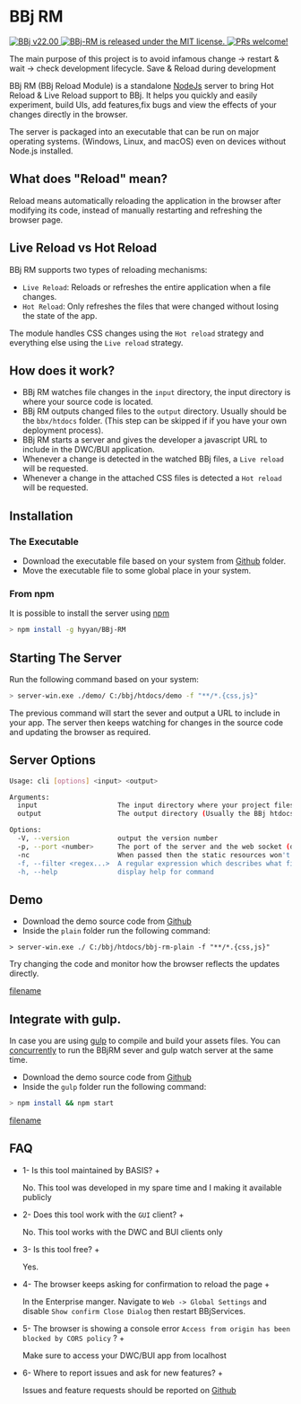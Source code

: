 # BBj RM

<p>
  <a href="http://www.basis.cloud/downloads">
    <img src="https://img.shields.io/badge/BBj-v22.00-blue" alt="BBj v22.00" />
  </a>
  <a href="https://github.com/hyyan/BBj-RM/blob/master/README.md">
    <img src="https://img.shields.io/badge/license-MIT-blue.svg" alt="BBj-RM is released under the MIT license." />
  </a>
  <a href="https://github.com/necolas/issue-guidelines/blob/master/CONTRIBUTING.md#pull-requests">
    <img src="https://img.shields.io/badge/PRs-welcome-brightgreen.svg" alt="PRs welcome!" />
  </a>
</p>

The main purpose of this project is to avoid infamous change -> restart & wait -> check development lifecycle. Save & Reload during development

BBj RM (BBj Reload Module) is a standalone [NodeJs](https://nodejs.org/en/) server to bring Hot Reload & Live Reload support to BBj. It helps you quickly and easily experiment, build UIs, add features,fix bugs and view the effects of your changes directly in the browser.

The server is packaged into an executable that can be run on major operating systems. (Windows, Linux, and macOS) even on devices without Node.js installed.

## What does "Reload" mean?

Reload means automatically reloading the application in the browser after modifying its code, instead of manually restarting and refreshing the browser page.

## Live Reload vs Hot Reload

BBj RM supports two types of reloading mechanisms:

- `Live Reload`: Reloads or refreshes the entire application when a file changes.
- `Hot Reload`: Only refreshes the files that were changed without losing the state of the app.

The module handles CSS changes using the `Hot reload` strategy and everything else using the `Live reload` strategy.

## How does it work?

- BBj RM watches file changes in the `input` directory, the input directory is where your source code is located.
- BBj RM outputs changed files to the `output` directory. Usually should be the `bbx/htdocs` folder. (This step can be skipped if if you have your own deployment process).
- BBj RM starts a server and gives the developer a javascript URL to include in the DWC/BUI application.
- Whenever a change is detected in the watched BBj files, a `Live reload` will be requested.
- Whenever a change in the attached CSS files is detected a `Hot reload` will be requested.

## Installation  

### The Executable

- Download the executable file based on your system from [Github](https://github.com/hyyan/BBj-RM/tree/main/dist) folder.
- Move the executable file to some global place in your system.

### From npm

It is possible to install the server using [npm](https://www.npmjs.com/)

```bash
> npm install -g hyyan/BBj-RM
```

## Starting The Server

Run the following command based on your system:

```bash
> server-win.exe ./demo/ C:/bbj/htdocs/demo -f "**/*.{css,js}"
```

The previous command will start the sever and output a URL to include in your app.
The server then keeps watching for changes in the source code and updating the browser as required.

## Server Options

```bash
Usage: cli [options] <input> <output>

Arguments:
  input                    The input directory where your project files are located
  output                   The output directory (Usually the BBj htdocs folder)

Options:
  -V, --version            output the version number
  -p, --port <number>      The port of the server and the web socket (default: 5151)
  -nc                      When passed then the static resources won't be copied to the output folder
  -f, --filter <regex...>  A regular expression which describes what files to copy. (default: ["**/*.css"])
  -h, --help               display help for command
```

## Demo

* Download the demo source code from [Github](https://github.com/hyyan/BBj-RM/tree/main/demo/plain) 
* Inside the `plain` folder run the following command:

`> server-win.exe ./ C:/bbj/htdocs/bbj-rm-plain -f "**/*.{css,js}"`

Try changing the code and monitor how the browser reflects the updates directly.

[filename](https://user-images.githubusercontent.com/4313420/207696594-ced6a3cc-5724-45e3-8996-b0bdc6090e13.mp4 ':include :type=video')

## Integrate with gulp.

In case you are using [gulp](https://gulpjs.com/) to compile and build your assets files. You can 
[concurrently](https://www.npmjs.com/package/concurrently) to run the BBjRM sever and gulp watch server at the same time.

* Download the demo source code from [Github](https://github.com/hyyan/BBj-RM/tree/main/demo/gulp) 
* Inside the `gulp` folder run the following command:

```bash
> npm install && npm start
```

[filename](https://user-images.githubusercontent.com/4313420/207698137-94ab9922-bef1-4d0d-b097-631d754c4d05.mp4 ':include :type=video')


## FAQ

+ 1- Is this tool maintained by BASIS? +

  No. This tool was developed in my spare time and I making it available publicly 

+ 2- Does this tool work with the `GUI` client? +

  No. This tool works with the DWC and BUI clients only

+ 3- Is this tool free? +

  Yes.

+ 4- The browser keeps asking for confirmation to reload the page +

  In the Enterprise manger. Navigate to `Web -> Global Settings` and disable `Show confirm Close Dialog` then restart BBjServices.

+ 5- The browser is showing a console error `Access from origin has been blocked by CORS policy` ? +

  Make sure to access your DWC/BUI app from localhost

+ 6- Where to report issues and ask for new features? +

  Issues and feature requests should be reported on [Github](https://github.com/hyyan/BBj-RM/issues) 


